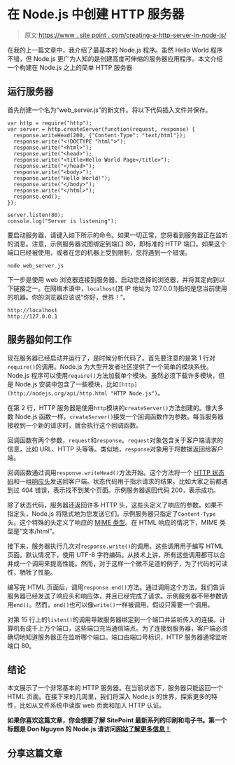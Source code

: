 # 在 Node.js 中创建 HTTP 服务器

> 原文:[https://www . site point . com/creating-a-http-server-in-node-js/](https://www.sitepoint.com/creating-a-http-server-in-node-js/)

在我的上一篇文章中，我介绍了最基本的 Node.js 程序。虽然 Hello World 程序不错，但 Node.js 更广为人知的是创建高度可伸缩的服务器应用程序。本文介绍一个构建在 Node.js 之上的简单 HTTP 服务器

## 运行服务器

首先创建一个名为“web_server.js”的新文件。将以下代码插入文件并保存。

```
var http = require("http");
var server = http.createServer(function(request, response) {
  response.writeHead(200, {"Content-Type": "text/html"});
  response.write("<!DOCTYPE "html">");
  response.write("<html>");
  response.write("<head>");
  response.write("<title>Hello World Page</title>");
  response.write("</head>");
  response.write("<body>");
  response.write("Hello World!");
  response.write("</body>");
  response.write("</html>");
  response.end();
});

server.listen(80);
console.log("Server is listening");
```

要启动服务器，请键入如下所示的命令。如果一切正常，您将看到服务器正在监听的消息。注意，示例服务器试图绑定到端口 80，即标准的 HTTP 端口。如果这个端口已经被使用，或者在您的机器上受到限制，您将遇到一个错误。

```
node web_server.js

```

下一步是使用 web 浏览器连接到服务器。启动您选择的浏览器，并将其定向到以下链接之一。在网络术语中，`localhost`(其 IP 地址为 127.0.0.1)指的是您当前使用的机器。你的浏览器应该说“你好，世界！”。

```
http://localhost
http://127.0.0.1

```

## 服务器如何工作

现在服务器已经启动并运行了，是时候分析代码了。首先要注意的是第 1 行对`require()`的调用。Node.js 为大型开发者社区提供了一个简单的模块系统。Node.js 程序可以使用`require()`方法加载单个模块。虽然必须下载许多模块，但是 Node.js 安装中包含了一些模块，比如`[http](http://nodejs.org/api/http.html "HTTP Node.js")`。

在第 2 行，HTTP 服务器是使用`http`模块的`createServer()`方法创建的。像大多数 Node.js 函数一样，`createServer()`接受一个回调函数作为参数。每当服务器接收到一个新的请求时，就会执行这个回调函数。

回调函数有两个参数，`request`和`response`。`request`对象包含关于客户端请求的信息，比如 URL、HTTP 头等等。类似地，`response`对象用于将数据返回给客户端。

回调函数通过调用`response.writeHead()`方法开始。这个方法将一个 [HTTP 状态码](https://www.w3.org/Protocols/rfc2616/rfc2616-sec10.html "HTTP/1.1: Status Code Definitions")和一组[响应头](http://en.wikipedia.org/wiki/List_of_HTTP_header_fields#Responses "List of HTTP header fields - Wikipedia")发送回客户端。状态代码用于指示请求的结果。比如大家之前都遇到过 404 错误，表示找不到某个页面。示例服务器返回代码 200，表示成功。

除了状态代码，服务器还返回许多 HTTP 头，这些头定义了响应的参数。如果不指定头，Node.js 将隐式地为您发送它们。示例服务器只指定了`Content-Type`头。这个特殊的头定义了响应的 [MIME 类型](http://en.wikipedia.org/wiki/MIME_type "Internet media type - Wikipedia")。在 HTML 响应的情况下，MIME 类型是“文本/html”。

接下来，服务器执行几次对`response.write()`的调用。这些调用用于编写 HTML 页面。默认情况下，使用 UTF-8 字符编码。从技术上讲，所有这些调用都可以合并成一个调用来提高性能。然而，对于这样一个微不足道的例子，为了代码的可读性，牺牲了性能。

编写完 HTML 页面后，调用`response.end()`方法。通过调用这个方法，我们告诉服务器已经发送了响应头和响应体，并且已经完成了请求。示例服务器不带参数调用`end()`。然而，`end()`也可以像`write()`一样被调用，假设只需要一个调用。

对第 15 行上的`listen()`的调用导致服务器绑定到一个端口并监听传入的连接。计算机有成千上万个端口，这些端口充当通信端点。为了连接到服务器，客户端必须确切地知道服务器正在监听哪个端口。端口由端口号标识，HTTP 服务器通常监听端口 80。

## 结论

本文展示了一个非常基本的 HTTP 服务器。在当前状态下，服务器只能返回一个 HTML 页面。在接下来的几周里，我们将深入 Node.js 的世界，探索更多的特性，比如从文件系统中读取 web 页面和加入 HTTP 认证。

 **如果你喜欢这篇文章，你会想要了解 SitePoint 最新系列的印刷和电子书。第一个标题是 Don Nguyen 的 Node.js 请访问[网站了解更多信息！](https://www.sitepoint.com/premium/library)** 

## **分享这篇文章**